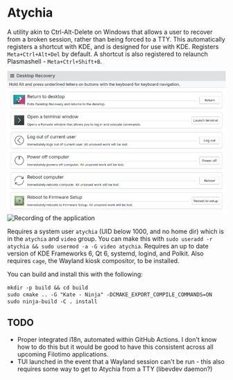 # Atychia

A utility akin to Ctrl-Alt-Delete on Windows that allows a user to recover from a broken session, rather than being forced to a TTY.
This automatically registers a shortcut with KDE, and is designed for use with KDE. Registers `Meta+Ctrl+Alt+Del` by default.
A shortcut is also registered to relaunch Plasmashell - `Meta+Ctrl+Shift+B`.

![Screenshot of the application](screenshot.png)
![Recording of the application](atychia.gif)

Requires a system user `atychia` (UID below 1000, and no home dir) which is in the `atychia` and `video` group.
You can make this with `sudo useradd -r atychia && sudo usermod -a -G video atychia`.
Requires an up to date version of KDE Frameworks 6, Qt 6, systemd, logind, and Polkit.
Also requires `cage`, the Wayland kiosk compositor, to be installed.

You can build and install this with the following:
```
mkdir -p build && cd build
sudo cmake .. -G "Kate - Ninja" -DCMAKE_EXPORT_COMPILE_COMMANDS=ON
sudo ninja-build -C . install
```

## TODO
- Proper integrated i18n, automated within GitHub Actions. I don't know how to do this but it would be good to have this consistent across all upcoming Filotimo applications.
- TUI launched in the event that a Wayland session can't be run - this also requires some way to get to Atychia from a TTY (libevdev daemon?)
